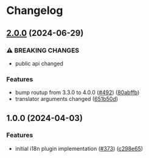 # Changelog

## [2.0.0](https://github.com/routup/plugins/compare/i18n-v1.0.0...i18n-v2.0.0) (2024-06-29)


### ⚠ BREAKING CHANGES

* public api changed

### Features

* bump routup from 3.3.0 to 4.0.0 ([#492](https://github.com/routup/plugins/issues/492)) ([80abffb](https://github.com/routup/plugins/commit/80abffb9aeb2a55bcc54e9b8a0598527fc7e6d02))
* translator arguments changed ([651b50d](https://github.com/routup/plugins/commit/651b50d6900309e029aa9b4dc0473702bdb8f494))

## 1.0.0 (2024-04-03)


### Features

* initial i18n plugin implementation ([#373](https://github.com/routup/plugins/issues/373)) ([c298e65](https://github.com/routup/plugins/commit/c298e65669c3c4aed0fe417690c6552e68f6f963))
